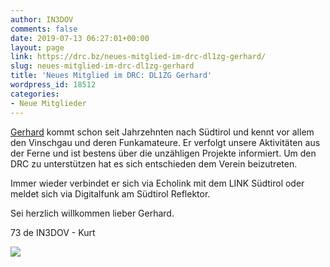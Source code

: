```yaml
---
author: IN3DOV
comments: false
date: 2019-07-13 06:27:01+00:00
layout: page
link: https://drc.bz/neues-mitglied-im-drc-dl1zg-gerhard/
slug: neues-mitglied-im-drc-dl1zg-gerhard
title: 'Neues Mitglied im DRC: DL1ZG Gerhard'
wordpress_id: 18512
categories:
- Neue Mitglieder
---
```





[Gerhard](https://www.qrz.com/db/DL1ZG/?mlab=) kommt schon seit Jahrzehnten nach Südtirol und kennt vor allem den Vinschgau und deren Funkamateure. Er verfolgt unsere Aktivitäten aus der Ferne und ist bestens über die unzähligen Projekte informiert. Um den DRC zu unterstützen hat es sich entschieden dem Verein beizutreten.







Immer wieder verbindet er sich via Echolink mit dem LINK Südtirol oder meldet sich via Digitalfunk am Südtirol Reflektor.







Sei herzlich willkommen lieber Gerhard.







73 de IN3DOV - Kurt





![](https://s3.amazonaws.com/files.qrz.com/g/dl1zg/Picture_20.jpg)

